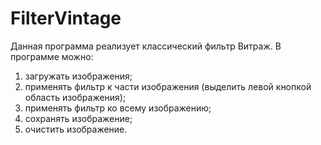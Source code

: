 # FilterVintage
Данная программа реализует классический фильтр Витраж.
В программе можно:
1) загружать изображения;
2) применять фильтр к части изображения (выделить левой кнопкой область изображения);
3) применять фильтр ко всему изображению;
4) сохранять изображение;
5) очистить изображение.
